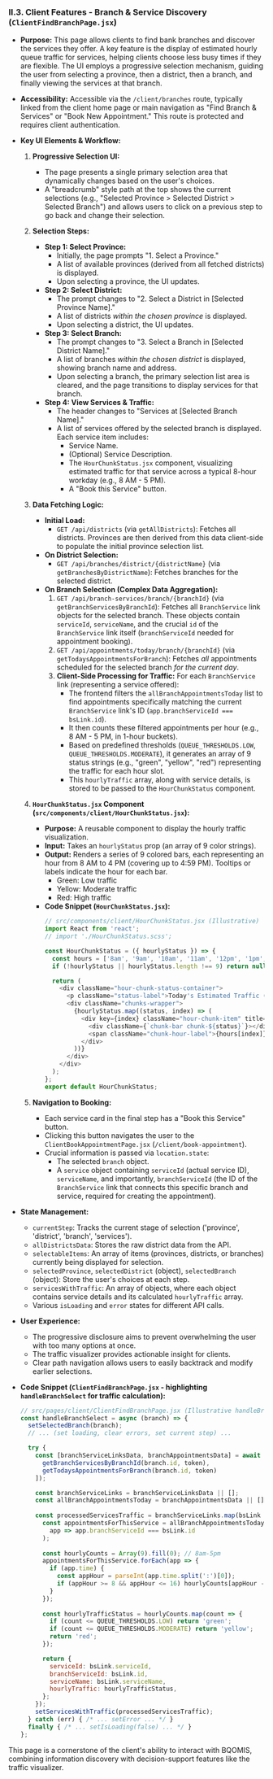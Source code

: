 
### II.3. Client Features - Branch & Service Discovery (`ClientFindBranchPage.jsx`)

*   **Purpose:** This page allows clients to find bank branches and discover the services they offer. A key feature is the display of estimated hourly queue traffic for services, helping clients choose less busy times if they are flexible. The UI employs a progressive selection mechanism, guiding the user from selecting a province, then a district, then a branch, and finally viewing the services at that branch.
*   **Accessibility:** Accessible via the `/client/branches` route, typically linked from the client home page or main navigation as "Find Branch & Services" or "Book New Appointment." This route is protected and requires client authentication.

*   **Key UI Elements & Workflow:**

    1.  **Progressive Selection UI:**
        *   The page presents a single primary selection area that dynamically changes based on the user's choices.
        *   A "breadcrumb" style path at the top shows the current selections (e.g., "Selected Province > Selected District > Selected Branch") and allows users to click on a previous step to go back and change their selection.

    2.  **Selection Steps:**
        *   **Step 1: Select Province:**
            *   Initially, the page prompts "1. Select a Province."
            *   A list of available provinces (derived from all fetched districts) is displayed.
            *   Upon selecting a province, the UI updates.
        *   **Step 2: Select District:**
            *   The prompt changes to "2. Select a District in [Selected Province Name]."
            *   A list of districts *within the chosen province* is displayed.
            *   Upon selecting a district, the UI updates.
        *   **Step 3: Select Branch:**
            *   The prompt changes to "3. Select a Branch in [Selected District Name]."
            *   A list of branches *within the chosen district* is displayed, showing branch name and address.
            *   Upon selecting a branch, the primary selection list area is cleared, and the page transitions to display services for that branch.
        *   **Step 4: View Services & Traffic:**
            *   The header changes to "Services at [Selected Branch Name]."
            *   A list of services offered by the selected branch is displayed. Each service item includes:
                *   Service Name.
                *   (Optional) Service Description.
                *   The `HourChunkStatus.jsx` component, visualizing estimated traffic for that service across a typical 8-hour workday (e.g., 8 AM - 5 PM).
                *   A "Book this Service" button.

    3.  **Data Fetching Logic:**
        *   **Initial Load:**
            *   `GET /api/districts` (via `getAllDistricts`): Fetches all districts. Provinces are then derived from this data client-side to populate the initial province selection list.
        *   **On District Selection:**
            *   `GET /api/branches/district/{districtName}` (via `getBranchesByDistrictName`): Fetches branches for the selected district.
        *   **On Branch Selection (Complex Data Aggregation):**
            1.  `GET /api/branch-services/branch/{branchId}` (via `getBranchServicesByBranchId`): Fetches all `BranchService` link objects for the selected branch. These objects contain `serviceId`, `serviceName`, and the crucial `id` of the `BranchService` link itself (`branchServiceId` needed for appointment booking).
            2.  `GET /api/appointments/today/branch/{branchId}` (via `getTodaysAppointmentsForBranch`): Fetches *all* appointments scheduled for the selected branch *for the current day*.
            3.  **Client-Side Processing for Traffic:** For each `BranchService` link (representing a service offered):
                *   The frontend filters the `allBranchAppointmentsToday` list to find appointments specifically matching the current `BranchService` link's ID (`app.branchServiceId === bsLink.id`).
                *   It then counts these filtered appointments per hour (e.g., 8 AM - 5 PM, in 1-hour buckets).
                *   Based on predefined thresholds (`QUEUE_THRESHOLDS.LOW`, `QUEUE_THRESHOLDS.MODERATE`), it generates an array of 9 status strings (e.g., "green", "yellow", "red") representing the traffic for each hour slot.
                *   This `hourlyTraffic` array, along with service details, is stored to be passed to the `HourChunkStatus` component.

    4.  **`HourChunkStatus.jsx` Component (`src/components/client/HourChunkStatus.jsx`):**
        *   **Purpose:** A reusable component to display the hourly traffic visualization.
        *   **Input:** Takes an `hourlyStatus` prop (an array of 9 color strings).
        *   **Output:** Renders a series of 9 colored bars, each representing an hour from 8 AM to 4 PM (covering up to 4:59 PM). Tooltips or labels indicate the hour for each bar.
            *   Green: Low traffic
            *   Yellow: Moderate traffic
            *   Red: High traffic
        *   **Code Snippet (`HourChunkStatus.jsx`):**
            ```javascript
            // src/components/client/HourChunkStatus.jsx (Illustrative)
            import React from 'react';
            // import './HourChunkStatus.scss';

            const HourChunkStatus = ({ hourlyStatus }) => {
              const hours = ['8am', '9am', '10am', '11am', '12pm', '1pm', '2pm', '3pm', '4pm'];
              if (!hourlyStatus || hourlyStatus.length !== 9) return null;

              return (
                <div className="hour-chunk-status-container">
                  <p className="status-label">Today's Estimated Traffic (8am - 5pm):</p>
                  <div className="chunks-wrapper">
                    {hourlyStatus.map((status, index) => (
                      <div key={index} className="hour-chunk-item" title={hours[index]}>
                        <div className={`chunk-bar chunk-${status}`}></div>
                        <span className="chunk-hour-label">{hours[index]}</span>
                      </div>
                    ))}
                  </div>
                </div>
              );
            };
            export default HourChunkStatus;
            ```

    5.  **Navigation to Booking:**
        *   Each service card in the final step has a "Book this Service" button.
        *   Clicking this button navigates the user to the `ClientBookAppointmentPage.jsx` (`/client/book-appointment`).
        *   Crucial information is passed via `location.state`:
            *   The selected `branch` object.
            *   A `service` object containing `serviceId` (actual service ID), `serviceName`, and importantly, `branchServiceId` (the ID of the `BranchService` link that connects this specific branch and service, required for creating the appointment).

*   **State Management:**
    *   `currentStep`: Tracks the current stage of selection ('province', 'district', 'branch', 'services').
    *   `allDistrictsData`: Stores the raw district data from the API.
    *   `selectableItems`: An array of items (provinces, districts, or branches) currently being displayed for selection.
    *   `selectedProvince`, `selectedDistrict` (object), `selectedBranch` (object): Store the user's choices at each step.
    *   `servicesWithTraffic`: An array of objects, where each object contains service details and its calculated `hourlyTraffic` array.
    *   Various `isLoading` and `error` states for different API calls.

*   **User Experience:**
    *   The progressive disclosure aims to prevent overwhelming the user with too many options at once.
    *   The traffic visualizer provides actionable insight for clients.
    *   Clear path navigation allows users to easily backtrack and modify earlier selections.

*   **Code Snippet (`ClientFindBranchPage.jsx` - highlighting `handleBranchSelect` for traffic calculation):**
    ```javascript
    // src/pages/client/ClientFindBranchPage.jsx (Illustrative handleBranchSelect)
    const handleBranchSelect = async (branch) => {
      setSelectedBranch(branch);
      // ... (set loading, clear errors, set current step) ...

      try {
        const [branchServiceLinksData, branchAppointmentsData] = await Promise.all([
          getBranchServicesByBranchId(branch.id, token),
          getTodaysAppointmentsForBranch(branch.id, token)
        ]);

        const branchServiceLinks = branchServiceLinksData || [];
        const allBranchAppointmentsToday = branchAppointmentsData || [];
        
        const processedServicesTraffic = branchServiceLinks.map(bsLink => {
          const appointmentsForThisService = allBranchAppointmentsToday.filter(
            app => app.branchServiceId === bsLink.id 
          );
          
          const hourlyCounts = Array(9).fill(0); // 8am-5pm
          appointmentsForThisService.forEach(app => {
            if (app.time) {
              const appHour = parseInt(app.time.split(':')[0]);
              if (appHour >= 8 && appHour <= 16) hourlyCounts[appHour - 8]++;
            }
          });
          
          const hourlyTrafficStatus = hourlyCounts.map(count => {
            if (count <= QUEUE_THRESHOLDS.LOW) return 'green';
            if (count <= QUEUE_THRESHOLDS.MODERATE) return 'yellow';
            return 'red';
          });

          return {
            serviceId: bsLink.serviceId,
            branchServiceId: bsLink.id,
            serviceName: bsLink.serviceName,
            hourlyTraffic: hourlyTrafficStatus,
          };
        });
        setServicesWithTraffic(processedServicesTraffic);
      } catch (err) { /* ... setError ... */ }
      finally { /* ... setIsLoading(false) ... */ }
    };
    ```

This page is a cornerstone of the client's ability to interact with BQOMIS, combining information discovery with decision-support features like the traffic visualizer.